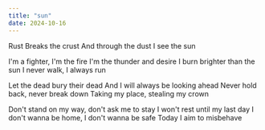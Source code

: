 ```yaml
---
title: "sun"
date: 2024-10-16
---
```


Rust
Breaks the crust
And through the dust
I see the sun

I'm a fighter, I'm the fire
I'm the thunder and desire
I burn brighter than the sun
I never walk, I always run

Let the dead bury their dead
And I will always be looking ahead
Never hold back, never break down
Taking my place, stealing my crown

Don't stand on my way, don't ask me to stay
I won't rest until my last day
I don't wanna be home, I don't wanna be safe
Today I aim to misbehave
